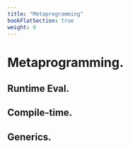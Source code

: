 ```yaml
---
title: "Metaprogramming"
bookFlatSection: true
weight: 9
---
```


# Metaprogramming.

## Runtime Eval.

## Compile-time.

## Generics.